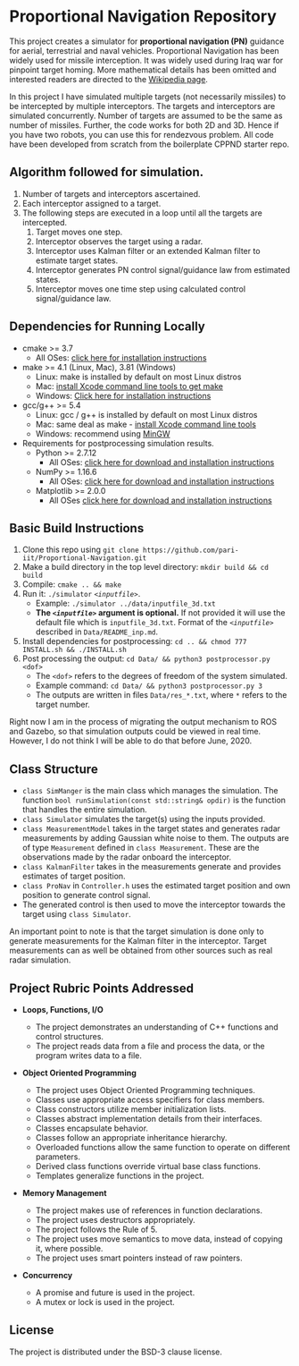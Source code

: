 
# Proportional Navigation Repository

This project creates a simulator for **proportional navigation (PN)** guidance for aerial, terrestrial and naval vehicles. Proportional Navigation has been widely used for missile interception. It was widely used during Iraq war for pinpoint target homing. More mathematical details has been omitted and interested readers are directed to the [Wikipedia page](https://en.wikipedia.org/wiki/Proportional_navigation).

In this project I have simulated multiple targets (not necessarily missiles) to be intercepted by multiple interceptors. The targets and interceptors are simulated concurrently. Number of targets are assumed to be the same as number of missiles. Further, the code works for both 2D and 3D. Hence if you have two robots, you can use this for rendezvous problem. All code have been developed from scratch from the boilerplate CPPND starter repo. 

## Algorithm followed for simulation.

1. Number of targets and interceptors ascertained. 
2. Each interceptor assigned to a target. 
3. The following steps are executed in a loop until all the targets are intercepted.
    1. Target moves one step.
    2. Interceptor observes the target using a radar.
    3. Interceptor uses Kalman filter or an extended Kalman filter to estimate target states. 
    4. Interceptor generates PN control signal/guidance law from estimated states. 
    5. Interceptor moves one time step using calculated control signal/guidance law. 

## Dependencies for Running Locally

* cmake >= 3.7
  * All OSes: [click here for installation instructions](https://cmake.org/install/)
* make >= 4.1 (Linux, Mac), 3.81 (Windows)
  * Linux: make is installed by default on most Linux distros
  * Mac: [install Xcode command line tools to get make](https://developer.apple.com/xcode/features/)
  * Windows: [Click here for installation instructions](http://gnuwin32.sourceforge.net/packages/make.htm)
* gcc/g++ >= 5.4
  * Linux: gcc / g++ is installed by default on most Linux distros
  * Mac: same deal as make - [install Xcode command line tools](https://developer.apple.com/xcode/features/)
  * Windows: recommend using [MinGW](http://www.mingw.org/)
* Requirements for postprocessing simulation results.
  * Python >= 2.7.12
    * All OSes: [click here for download and installation instructions](https://www.python.org/downloads/)
  * NumPy >= 1.16.6 
    * All OSes: [click here for download and installation instructions](https://numpy.org/)
  * Matplotlib >= 2.0.0 
    * All OSes [click here for download and installation instructions](https://matplotlib.org/users/installing.html)

## Basic Build Instructions

1. Clone this repo using `git clone https://github.com/pari-iit/Proportional-Navigation.git`
2. Make a build directory in the top level directory: `mkdir build && cd build`
3. Compile: `cmake .. && make`
4. Run it: `./simulator` _`<inputfile>`_.
    * Example: `./simulator ../data/inputfile_3d.txt`
    * **The _`<inputfile>`_ argument is optional.** If not provided it will use the default file which is `inputfile_3d.txt`. Format of the _`<inputfile>`_ described in `Data/README_inp.md`.
5. Install dependencies for postprocessing: `cd .. && chmod 777 INSTALL.sh && ./INSTALL.sh`
6. Post processing the output:  `cd Data/ && python3 postprocessor.py <dof>`
    * The `<dof>` refers to the degrees of freedom of the system simulated.
    * Example command: `cd Data/ && python3 postprocessor.py 3`
    * The outputs are written in files `Data/res_*.txt`, where `*` refers to the target number.

Right now I am in the process of migrating the output mechanism to ROS and Gazebo, so that simulation outputs could be viewed in real time. However, I do not think I will be able to do that before June, 2020.  

## Class Structure

* `class SimManger` is the main class which manages the simulation. The function `bool runSimulation(const std::string& opdir)` is the function that handles the entire simulation.
* `class Simulator` simulates the target(s) using the inputs provided.
* `class MeasurementModel` takes in the target states and generates radar measurements by adding Gaussian white noise to them. The outputs are of type `Measurement` defined in `class Measurement`. These are the observations made by the radar onboard the interceptor.
* `class KalmanFilter` takes in the measurements generate and provides estimates of target position.
* `class ProNav` in `Controller.h` uses the estimated target position and own position to generate control signal.
* The generated control is then used to move the interceptor towards the target using `class Simulator`.

An important point to note is that the target simulation is done only to generate measurements for the Kalman filter in the interceptor. Target measurements can as well be obtained from other sources such as real radar simulation.

## Project Rubric Points Addressed

* **Loops, Functions, I/O**
  * The project demonstrates an understanding of C++ functions and control structures.
  * The project reads data from a file and process the data, or the program writes data to a file.

* **Object Oriented Programming**
  * The project uses Object Oriented Programming techniques.
  * Classes use appropriate access specifiers for class members.
  * Class constructors utilize member initialization lists.
  * Classes abstract implementation details from their interfaces.
  * Classes encapsulate behavior.
  * Classes follow an appropriate inheritance hierarchy.
  * Overloaded functions allow the same function to operate on different parameters.
  * Derived class functions override virtual base class functions.
  * Templates generalize functions in the project.

* **Memory Management**
  * The project makes use of references in function declarations.
  * The project uses destructors appropriately.
  * The project follows the Rule of 5.
  * The project uses move semantics to move data, instead of copying it, where possible.
  * The project uses smart pointers instead of raw pointers.

* **Concurrency**
  * A promise and future is used in the project.
  * A mutex or lock is used in the project.

## License

The project is distributed under the BSD-3 clause license.